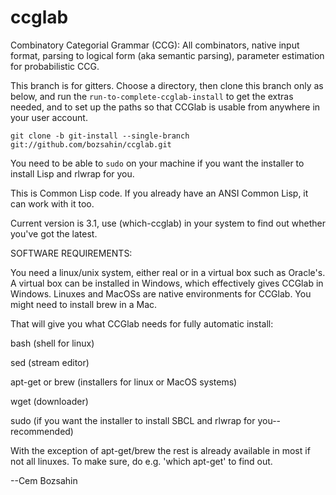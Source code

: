 # ccglab
Combinatory Categorial Grammar (CCG): All combinators, native input format, parsing to logical form (aka semantic parsing), parameter estimation for probabilistic CCG.

This branch is for gitters. Choose a directory, then clone this branch only as below, and run the <code>run-to-complete-ccglab-install</code> to get the extras needed, and to set up the paths so that CCGlab is usable from anywhere in your user account.

<code>git clone -b git-install --single-branch git://github.com/bozsahin/ccglab.git</code>

You need to be able to <code>sudo</code> on your machine if you want the installer to install Lisp and rlwrap for you.

This is Common Lisp code. If you already have an ANSI Common Lisp, it can work with it too.

Current version is 3.1, use (which-ccglab) in your system to find out whether you've got the latest.

SOFTWARE REQUIREMENTS:

You need a linux/unix system, either real or in a virtual box such as Oracle's.
A virtual box can be installed in Windows, which effectively gives CCGlab in Windows.
Linuxes and MacOSs are native environments for CCGlab.
You might need to install brew in a Mac.

That will give you what CCGlab needs for fully automatic install:

bash (shell for linux)

sed (stream editor)

apt-get or brew (installers for linux or MacOS systems)

wget (downloader)

sudo (if you want the installer to install SBCL and rlwrap for you--recommended)

With the exception of apt-get/brew the rest is already available in most if not all linuxes. 
To make sure, do e.g. 'which apt-get' to find out.

--Cem Bozsahin
